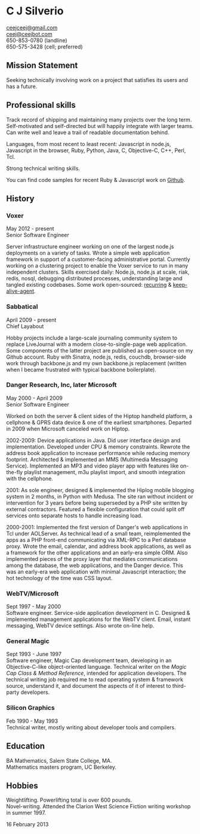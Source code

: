 # C J Silverio

ceejceej@gmail.com  
ceej@ceejbot.com  
650-853-0780 (landline)  
650-575-3428 (cell; preferred)

## Mission Statement

Seeking technically involving work on a project that satisfies its users and has a future.

## Professional skills

Track record of shipping and maintaining many projects over the long term. Self-motivated and self-directed but will happily integrate with larger teams. Can write well and leave a trail of readable documentation behind. 

Languages, from most recent to least recent: Javascript in node.js, Javascript in the browser, Ruby, Python, Java, C, Objective-C, C++, Perl, Tcl. 

Strong technical writing skills.

You can find code samples for recent Ruby & Javascript work on [Github](https://github.com/ceejbot).

## History

### Voxer
May 2012 - present  
Senior Software Engineer

Server infrastructure engineer working on one of the largest node.js deployments on a variety of tasks. Wrote a simple web application framework in support of a customer-facing administrative portal. Currently working on a clustering project to enable the Voxer service to run in many independent clusters. Skills exercised daily: Node.js, node.js at scale, riak, redis, nosql, debugging distributed processes, understanding large and tangled existing codebases. Some work open-sourced: [recurring](https://github.com/ceejbot/recurring) & [keep-alive-agent](https://github.com/ceejbot/keep-alive-agent).

### Sabbatical
April 2009 - present  
Chief Layabout

Hobby projects include a large-scale journaling community system to replace LiveJournal with a modern close-to-single-page web application. Some components of the latter project are published as open-source on my Github account. Ruby with Sinatra, node.js, redis, couchdb, browser-side work through backbone.js and my own backbone.js replacement (written when I became frustrated with typical backbone boilerplate).

### Danger Research, Inc, later Microsoft
May 2000 - April 2009  
Senior Software Engineer

Worked on both the server & client sides of the Hiptop handheld platform, a cellphone & GPRS data device & one of the earliest smartphones. Departed in 2009 when Microsoft canceled work on Hiptop.

2002-2009: Device applications in Java. Did user interface design and implementation. Developed under CPU & memory constraints. Rewrote the address book application to increase performance while reducing memory footprint. Architected & implemented an MMS (Multimedia Messaging Service). Implemented an MP3 and video player app with features like on-the-fly playlist management, m3u playlist import, and smooth integration with the cellphone.

2001: As sole engineer, designed & implemented the Hiplog mobile blogging system in 2 months, in Python with Medusa. The site ran without incident or intervention for 3 years before being superseded by a PHP site written by external contractors. Featured a flexible configuration that could split off services onto separate hosts to handle increasing load. 

2000-2001: Implemented the first version of Danger's web applications in Tcl under AOLServer. As technical lead of a small team, reimplemented the apps as a PHP front-end communicating via XML-RPC to a Perl database proxy. Wrote the email, calendar, and address book applications, as well as a framework for the other applications and an early-era simple ORM. Also implemented pieces of the proxy layer that mediates communications among the database, the web applications, and the Danger device. This was an early-era web application with minimal Javascript interaction; the hot technology of the time was CSS layout.

### WebTV/Microsoft
Sept 1997 - May 2000  
Software engineer. Service-side application development in C. Designed & implemented management applications for the WebTV client. Email, instant messaging, WebTV device settings. Also wrote on-line help.

### General Magic
Sept 1993 - June 1997  
Software engineer, Magic Cap development team, developing in an Objective-C-like object-oriented language. Technical writer on the _Magic Cap Class & Method Reference_, intended for application developers. The technical writing job required me to read operating system & framework source, understand it, and document the aspects of it of interest to third-party developers.

### Silicon Graphics
Feb 1990 - May 1993  
Technical writer, mostly writing about developer tools and compilers.

## Education

BA Mathematics, Salem State College, MA.  
Mathematics masters program, UC Berkeley.

## Hobbies

Weightlifting. Powerlifting total is over 600 pounds.  
Novel-writing. Attended the Clarion West Science Fiction writing workshop in summer 1997.

16 February 2013
